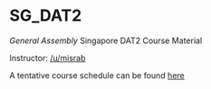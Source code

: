 # SG_DAT2
*General Assembly* Singapore DAT2 Course Material

Instructor: [/u/misrab](www.github.com/misrab)

A tentative course schedule can be found [here](https://docs.google.com/spreadsheets/d/1dZy8gWa1kE97WE0LhCQyK1Yly3u8aJ_rmi0Wu-UP5Bg/edit#gid=0)

